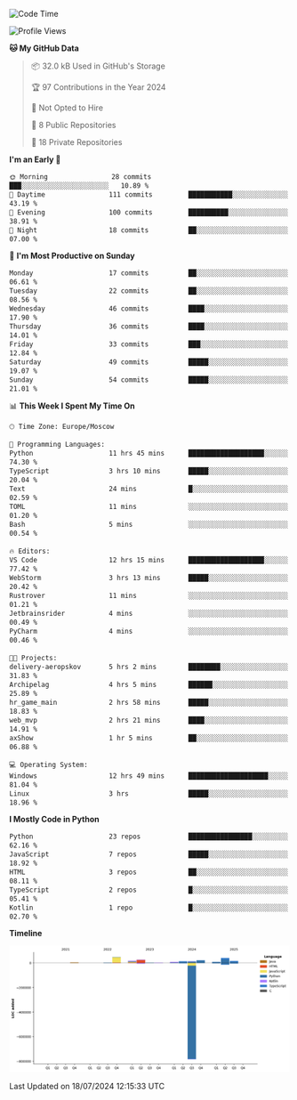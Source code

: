 <!--START_SECTION:waka-->
![Code Time](http://img.shields.io/badge/Code%20Time-409%20hrs%2025%20mins-blue)

![Profile Views](http://img.shields.io/badge/Profile%20Views-1-blue)

**🐱 My GitHub Data** 

> 📦 32.0 kB Used in GitHub's Storage 
 > 
> 🏆 97 Contributions in the Year 2024
 > 
> 🚫 Not Opted to Hire
 > 
> 📜 8 Public Repositories 
 > 
> 🔑 18 Private Repositories 
 > 
**I'm an Early 🐤** 

```text
🌞 Morning                28 commits          ███░░░░░░░░░░░░░░░░░░░░░░   10.89 % 
🌆 Daytime                111 commits         ███████████░░░░░░░░░░░░░░   43.19 % 
🌃 Evening                100 commits         ██████████░░░░░░░░░░░░░░░   38.91 % 
🌙 Night                  18 commits          ██░░░░░░░░░░░░░░░░░░░░░░░   07.00 % 
```
📅 **I'm Most Productive on Sunday** 

```text
Monday                   17 commits          ██░░░░░░░░░░░░░░░░░░░░░░░   06.61 % 
Tuesday                  22 commits          ██░░░░░░░░░░░░░░░░░░░░░░░   08.56 % 
Wednesday                46 commits          ████░░░░░░░░░░░░░░░░░░░░░   17.90 % 
Thursday                 36 commits          ████░░░░░░░░░░░░░░░░░░░░░   14.01 % 
Friday                   33 commits          ███░░░░░░░░░░░░░░░░░░░░░░   12.84 % 
Saturday                 49 commits          █████░░░░░░░░░░░░░░░░░░░░   19.07 % 
Sunday                   54 commits          █████░░░░░░░░░░░░░░░░░░░░   21.01 % 
```


📊 **This Week I Spent My Time On** 

```text
🕑︎ Time Zone: Europe/Moscow

💬 Programming Languages: 
Python                   11 hrs 45 mins      ███████████████████░░░░░░   74.30 % 
TypeScript               3 hrs 10 mins       █████░░░░░░░░░░░░░░░░░░░░   20.04 % 
Text                     24 mins             █░░░░░░░░░░░░░░░░░░░░░░░░   02.59 % 
TOML                     11 mins             ░░░░░░░░░░░░░░░░░░░░░░░░░   01.20 % 
Bash                     5 mins              ░░░░░░░░░░░░░░░░░░░░░░░░░   00.54 % 

🔥 Editors: 
VS Code                  12 hrs 15 mins      ███████████████████░░░░░░   77.42 % 
WebStorm                 3 hrs 13 mins       █████░░░░░░░░░░░░░░░░░░░░   20.42 % 
Rustrover                11 mins             ░░░░░░░░░░░░░░░░░░░░░░░░░   01.21 % 
Jetbrainsrider           4 mins              ░░░░░░░░░░░░░░░░░░░░░░░░░   00.49 % 
PyCharm                  4 mins              ░░░░░░░░░░░░░░░░░░░░░░░░░   00.46 % 

🐱‍💻 Projects: 
delivery-aeropskov       5 hrs 2 mins        ████████░░░░░░░░░░░░░░░░░   31.83 % 
Archipelag               4 hrs 5 mins        ██████░░░░░░░░░░░░░░░░░░░   25.89 % 
hr_game_main             2 hrs 58 mins       █████░░░░░░░░░░░░░░░░░░░░   18.83 % 
web_mvp                  2 hrs 21 mins       ████░░░░░░░░░░░░░░░░░░░░░   14.91 % 
axShow                   1 hr 5 mins         ██░░░░░░░░░░░░░░░░░░░░░░░   06.88 % 

💻 Operating System: 
Windows                  12 hrs 49 mins      ████████████████████░░░░░   81.04 % 
Linux                    3 hrs               █████░░░░░░░░░░░░░░░░░░░░   18.96 % 
```

**I Mostly Code in Python** 

```text
Python                   23 repos            ████████████████░░░░░░░░░   62.16 % 
JavaScript               7 repos             █████░░░░░░░░░░░░░░░░░░░░   18.92 % 
HTML                     3 repos             ██░░░░░░░░░░░░░░░░░░░░░░░   08.11 % 
TypeScript               2 repos             █░░░░░░░░░░░░░░░░░░░░░░░░   05.41 % 
Kotlin                   1 repo              █░░░░░░░░░░░░░░░░░░░░░░░░   02.70 % 
```



**Timeline**

![Lines of Code chart](https://raw.githubusercontent.com/adlemx/adlemx/main/assets/bar_graph.png)


 Last Updated on 18/07/2024 12:15:33 UTC
<!--END_SECTION:waka-->
